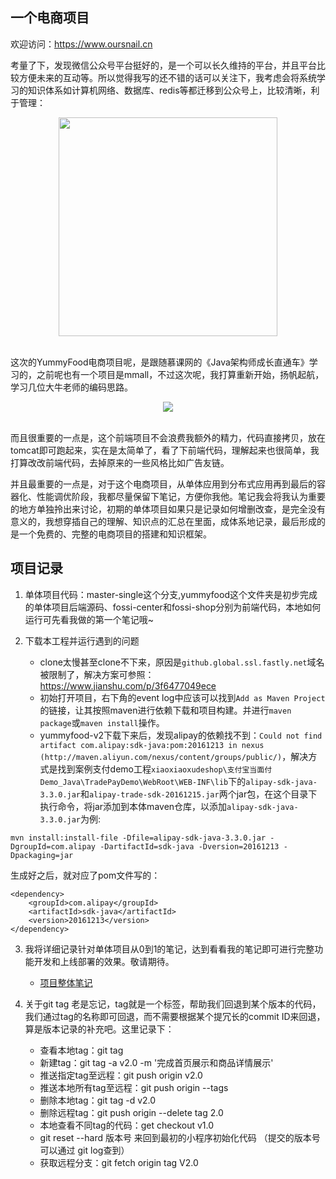 ## 一个电商项目

欢迎访问：https://www.oursnail.cn

 考量了下，发现微信公众号平台挺好的，是一个可以长久维持的平台，并且平台比较方便未来的互动等。所以觉得我写的还不错的话可以关注下，我考虑会将系统学习的知识体系如计算机网络、数据库、redis等都迁移到公众号上，比较清晰，利于管理：

<div align="center">
	<img src="http://bloghello.oursnail.cn/qrcode_for_gh_7c3862b48f98_258.jpg" width="350px"></div></br>
</div>


这次的YummyFood电商项目呢，是跟随慕课网的《Java架构师成长直通车》学习的，之前呢也有一个项目是mmall，不过这次呢，我打算重新开始，扬帆起航，学习几位大牛老师的编码思路。

<div align="center">
	<img src="http://bloghello.oursnail.cn/yummyfood0.0.png"></div></br>
</div>


而且很重要的一点是，这个前端项目不会浪费我额外的精力，代码直接拷贝，放在tomcat即可跑起来，实在是太简单了，看了下前端代码，理解起来也很简单，我打算改改前端代码，去掉原来的一些风格比如广告友链。

并且最重要的一点是，对于这个电商项目，从单体应用到分布式应用再到最后的容器化、性能调优阶段，我都尽量保留下笔记，方便你我他。笔记我会将我认为重要的地方单独拎出来讨论，初期的单体项目如果只是记录如何增删改查，是完全没有意义的，我想穿插自己的理解、知识点的汇总在里面，成体系地记录，最后形成的是一个免费的、完整的电商项目的搭建和知识框架。

## 项目记录
  
1. 单体项目代码：master-single这个分支,yummyfood这个文件夹是初步完成的单体项目后端源码、fossi-center和fossi-shop分别为前端代码，本地如何运行可先看我做的第一个笔记哦~

2. 下载本工程并运行遇到的问题
	- clone太慢甚至clone不下来，原因是`github.global.ssl.fastly.net`域名被限制了，解决方案可参照：https://www.jianshu.com/p/3f6477049ece
	- 初始打开项目，右下角的event log中应该可以找到`Add as Maven Project`的链接，让其按照maven进行依赖下载和项目构建。并进行`maven package`或`maven install`操作。
	- yummyfood-v2下载下来后，发现alipay的依赖找不到：`Could not find artifact com.alipay:sdk-java:pom:20161213 in nexus (http://maven.aliyun.com/nexus/content/groups/public/)`，解决方式是找到案例支付demo工程`xiaoxiaoxudeshop\支付宝当面付Demo_Java\TradePayDemo\WebRoot\WEB-INF\lib`下的`alipay-sdk-java-3.3.0.jar`和`alipay-trade-sdk-20161215.jar`两个jar包，在这个目录下执行命令，将jar添加到本体maven仓库，以添加`alipay-sdk-java-3.3.0.jar`为例:

```
mvn install:install-file -Dfile=alipay-sdk-java-3.3.0.jar -DgroupId=com.alipay -DartifactId=sdk-java -Dversion=20161213 -Dpackaging=jar
```

生成好之后，就对应了pom文件写的：

```
<dependency>
    <groupId>com.alipay</groupId>
    <artifactId>sdk-java</artifactId>
    <version>20161213</version>
</dependency>
```

  
3. 我将详细记录针对单体项目从0到1的笔记，达到看看我的笔记即可进行完整功能开发和上线部署的效果。敬请期待。
	- [项目整体笔记](https://mp.weixin.qq.com/mp/appmsgalbum?__biz=MzI3MDc5Mjk1MA==&action=getalbum&album_id=1436607562610524160#wechat_redirect)

4. 关于git tag 老是忘记，tag就是一个标签，帮助我们回退到某个版本的代码，我们通过tag的名称即可回退，而不需要根据某个提冗长的commit ID来回退，算是版本记录的补充吧。这里记录下：
	- 查看本地tag：git tag 
	- 新建tag：git tag -a v2.0 -m '完成首页展示和商品详情展示'
	- 推送指定tag至远程：git push origin v2.0
	- 推送本地所有tag至远程：git push origin --tags
	- 删除本地tag：git tag -d v2.0 
	- 删除远程tag：git push origin --delete tag 2.0
	- 本地查看不同tag的代码：get checkout v1.0
	- git reset --hard  版本号  来回到最初的小程序初始化代码  （提交的版本号可以通过 git log查到）
	- 获取远程分支：git fetch origin tag V2.0

